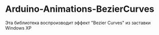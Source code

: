 # Arduino-Animations-BezierCurves
Эта библиотека воспроизводит эффект "Bezier Curves" из заставки Windows XP
